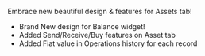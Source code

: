 Embrace new beautiful design & features for Assets tab!
- Brand New design for Balance widget!
- Added Send/Receive/Buy features on Asset tab
- Added Fiat value in Operations history for each record